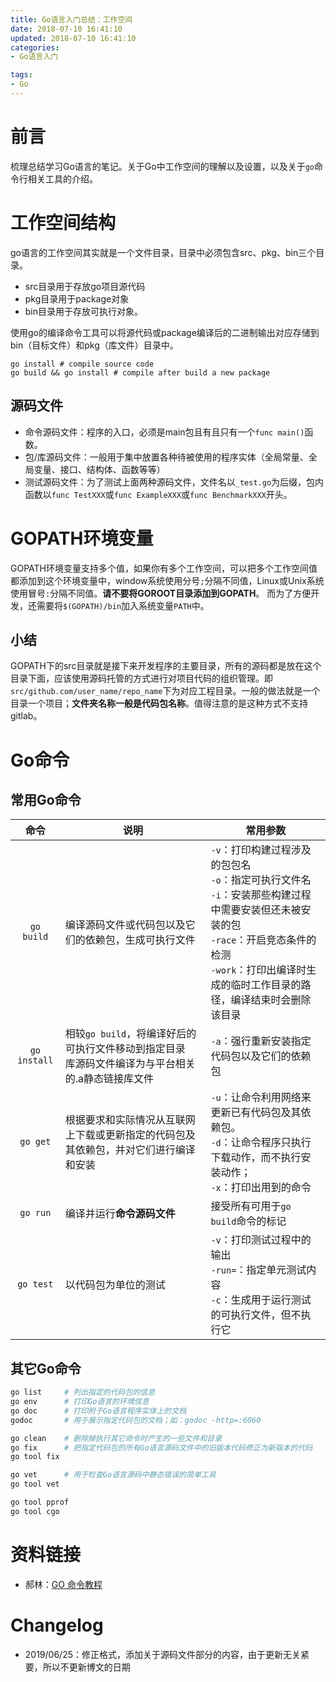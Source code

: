 ```yaml
---
title: Go语言入门总结：工作空间
date: 2018-07-10 16:41:10
updated: 2018-07-10 16:41:10
categories:
- Go语言入门

tags:
- Go
---
```

# 前言
梳理总结学习Go语言的笔记。关于Go中工作空间的理解以及设置，以及关于`go`命令行相关工具的介绍。

<!-- more -->
# 工作空间结构
go语言的工作空间其实就是一个文件目录，目录中必须包含src、pkg、bin三个目录。
- src目录用于存放go项目源代码
- pkg目录用于package对象
- bin目录用于存放可执行对象。

使用go的编译命令工具可以将源代码或package编译后的二进制输出对应存储到bin（目标文件）和pkg（库文件）目录中。

```shell
go install # compile source code
go build && go install # compile after build a new package
```

## 源码文件
- 命令源码文件：程序的入口，必须是main包且有且只有一个`func main()`函数。
- 包/库源码文件：一般用于集中放置各种待被使用的程序实体（全局常量、全局变量、接口、结构体、函数等等）
- 测试源码文件：为了测试上面两种源码文件，文件名以`_test.go`为后缀，包内函数以`func TestXXX`或`func ExampleXXX`或`func BenchmarkXXX`开头。

# GOPATH环境变量
GOPATH环境变量支持多个值，如果你有多个工作空间，可以把多个工作空间值都添加到这个环境变量中，window系统使用分号`;`分隔不同值，Linux或Unix系统使用冒号`:`分隔不同值。**请不要将GOROOT目录添加到GOPATH**。
而为了方便开发，还需要将`$(GOPATH)/bin`加入系统变量`PATH`中。

## 小结
GOPATH下的src目录就是接下来开发程序的主要目录，所有的源码都是放在这个目录下面，应该使用源码托管的方式进行对项目代码的组织管理。即`src/github.com/user_name/repo_name`下为对应工程目录。一般的做法就是一个目录一个项目；**文件夹名称一般是代码包名称**。值得注意的是这种方式不支持gitlab。

# Go命令
## 常用Go命令

|命令|说明|常用参数|
|:---:|---|---|
|`go build`|编译源码文件或代码包以及它们的依赖包，生成可执行文件|`-v`：打印构建过程涉及的包包名<br>`-o`：指定可执行文件名<br>`-i`：安装那些构建过程中需要安装但还未被安装的包<br>`-race`：开启竞态条件的检测<br>`-work`：打印出编译时生成的临时工作目录的路径，编译结束时会删除该目录|
|`go install`|相较`go build`，将编译好后的可执行文件移动到指定目录<br>库源码文件编译为与平台相关的.a静态链接库文件|`-a`：强行重新安装指定代码包以及它们的依赖包|
|`go get`|根据要求和实际情况从互联网上下载或更新指定的代码包及其依赖包，并对它们进行编译和安装|`-u`：让命令利用网络来更新已有代码包及其依赖包。<br>`-d`：让命令程序只执行下载动作，而不执行安装动作；<br>`-x`：打印出用到的命令|
|`go run`|编译并运行**命令源码文件**|接受所有可用于`go build`命令的标记|
|`go test`|以代码包为单位的测试|`-v`：打印测试过程中的输出<br>`-run=`：指定单元测试内容<br>`-c`：生成用于运行测试的可执行文件，但不执行它|

## 其它Go命令
```sh
go list     # 列出指定的代码包的信息
go env      # 打印Go语言的环境信息
go doc      # 打印附于Go语言程序实体上的文档
godoc       # 用于展示指定代码包的文档；如：godoc -http=:6060

go clean    # 删除掉执行其它命令时产生的一些文件和目录
go fix      # 把指定代码包的所有Go语言源码文件中的旧版本代码修正为新版本的代码
go tool fix

go vet      # 用于检查Go语言源码中静态错误的简单工具
go tool vet

go tool pprof
go tool cgo
```

# 资料链接
- 郝林：[GO 命令教程](https://www.kancloud.cn/cattong/go_command_tutorial/261360)

# Changelog
- 2019/06/25：修正格式，添加关于源码文件部分的内容，由于更新无关紧要，所以不更新博文的日期